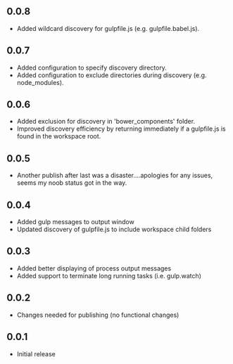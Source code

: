 ## 0.0.8
- Added wildcard discovery for gulpfile.js (e.g. gulpfile.babel.js).

## 0.0.7
- Added configuration to specify discovery directory.
- Added configuration to exclude directories during discovery (e.g. node_modules).

## 0.0.6
- Added exclusion for discovery in 'bower_components' folder.
- Improved discovery efficiency by returning immediately if a gulpfile.js is found in the workspace root.

## 0.0.5
- Another publish after last was a disaster....apologies for any issues, seems my noob status got in the way.

## 0.0.4
- Added gulp messages to output window
- Updated discovery of gulpfile.js to include workspace child folders

## 0.0.3
- Added better displaying of process output messages
- Added support to terminate long running tasks (i.e. gulp.watch)

## 0.0.2
- Changes needed for publishing (no functional changes)

## 0.0.1
- Initial release

